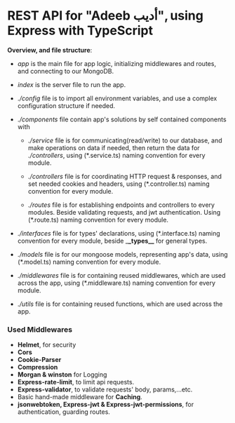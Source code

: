 # REST API for "Adeeb أديب", using Express with TypeScript

**Overview, and file structure**:

- _app_ is the main file for app logic, initializing middlewares and routes, and
  connecting to our MongoDB.

- _index_ is the server file to run the app.

- _./config_ file is to import all environment variables, and use a complex
  configuration structure if needed.

- _./components_ file contain app's solutions by self contained components with

  - _./service_ file is for communicating(read/write) to our database, and make
    operations on data if needed, then return the data for _./controllers_,
    using (\*.service.ts) naming convention for every module.

  - _./controllers_ file is for coordinating HTTP request & responses, and set
    needed cookies and headers, using (\*.controller.ts) naming convention for
    every module.

  - _./routes_ file is for establishing endpoints and controllers to every
    modules. Beside validating requests, and jwt authentication. Using
    (\*.route.ts) naming convention for every module.

- _./interfaces_ file is for types' declarations, using (\*.interface.ts) naming
  convention for every module, beside \_**\_types\_\_** for general types.

- _./models_ file is for our mongoose models, representing app's data, using
  (\*.model.ts) naming convention for every module.

- _./middlewares_ file is for containing reused middlewares, which are used
  across the app, using (\*.middleware.ts) naming convention for every module.

- _./utils_ file is for containing reused functions, which are used across the
  app.

### Used Middlewares

- **Helmet**, for security
- **Cors**
- **Cookie-Parser**
- **Compression**
- **Morgan & winston** for Logging
- **Express-rate-limit**, to limit api requests.
- **Express-validator**, to validate requests' body, params,...etc.
- Basic hand-made middleware for **Caching**.
- **jsonwebtoken, Express-jwt & Express-jwt-permissions**, for authentication,
  guarding routes.
